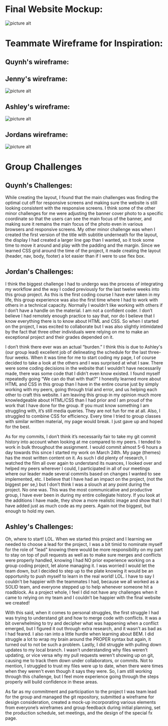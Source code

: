 # Final Website Mockup:

![picture alt](./image/Mock-Up.jpg "Mock Up for Webpage")

# Teammate Wireframe for Inspiration:

## Quynh's wireframe:

## Jenny's wireframe:
![picture alt](./image/Jenny%20Mockup.jpg "Jenny's wireframe")

## Ashley's wireframe:
![picture alt](./image/Ashley%20Wireframe.jpg "Ashley.s Wireframe")

## Jordans wireframe:
![picture alt](./image/Jordan%20Wireframe.jpg "Jordan's Wireframe")

# Group Challenges 

## Quynh's Challenges:

While creating the layout, I found that the main challenges was finding the optimal cut off for responsive screens and making sure the website is still looking consistent with the responsive screens. I think some of the other minor challenges for me were adjusting the banner cover photo to a specific coordinate so that the users can see the main focus of the banner, and making sure it remains the main focus of the photo even in various browsers and responsive screens. My other minor challenge was when I created the first version of the title with subtitle underneath for the layout, the display I had created a larger line gap than I wanted, so it took some time to move it around and play with the padding and the margin. Since we learned CSS grid around the time of the project, it made creating the layout (header, nav, body, footer) a lot easier than if I were to use flex box. 


## Jordan's Challenges:

I think the biggest challenge I had to undergo was the process of integrating my workflow and the way I coded previously for the last twelve weeks into this group project. As this is the first coding course I have ever taken in my life, this group experience was also the first time where I had to work with others in a technical capacity. Normally I wouldn’t like working with others if I don’t have a handle on the material. I am not a confident coder. I don’t believe I had remotely enough practice to say that, nor do I believe that I know everything there is to know about HTML and CSS. So when I started on the project, I was excited to collaborate but I was also slightly intimidated by the fact that three other individuals were relying on me to make an exceptional project and their grades depended on it. 

I don’t think there ever was an actual “burden.” I think this is due to Ashley's (our group lead) excellent job of delineating the schedule for the last three-four weeks. When it was time for me to start coding my page, I of course decided to take a look at the others and I was surprised at what I saw. There were some coding decisions in the website that I wouldn’t have necessarily made, there was some code that I didn’t even know existed. I found myself repeatedly going “We can do that with that?” I honestly learned more about HTML and CSS in this group than I have in the entire course just by simply working with my peers, going through trial and error, and us helping each other to craft this website. I am leaving this group in my opinion much more knowledgeable about HTML/CSS than I had prior and I am proud of the work that I have done for the group. If you must know something I am struggling with, it’s still media queries. They are not fun for me at all. Also, I struggled to combine CSS for efficiency. Every time I tried to group classes with similar written material, my page would break. I just gave up and hoped for the best. 

As for my commits, I don’t think it’s necessarily fair to take my git commit history into account when looking at me compared to my peers. I tended to work in bulk throughout the assignment. I would commit almost 5-6 hours a day towards this since I started my work on March 24th. My page (themes) has the most written content on it. As such I did plenty of research, I watched the film all over again to understand its nuances, I looked over and helped my peers wherever I could, I participated in all of our meetings where our leader made several commits based on changes I wanted to see implemented, etc. I believe that I have had an impact on the project, (not the biggest per se,) but I don’t think I was a slouch at any point during the project. No one was. This was the most communicative and productive group, I have ever been in during my entire collegiate history. If you look at the additions I have made, they show a more realistic image and show that I have added just as much code as my peers. Again not the biggest, but enough to hold my own.


## Ashley's Challenges:

Oh, where to start! LOL. When we started this project and I learning we needed to choose a lead for the project, I was a bit timid to nominate myself for the role of "lead" knowing there would be more responsibility on my part to stay on top of pull requests as well as to make sure merges and conflicts were properly handled, knowing I had NO prior experience working on a group coding project, let alone managing it. I was worried I would let the team down, but I decided to step up to the plate knowing it would be an opportunity to push myself to learn in the real world! LOL. I have to say I couldn't be happier with the teammates I had, because we all worked as a SOLID team, and everyone stepped up to help whenever someone hit a roadblock. As a project whole, I feel I did not have any challenges when it came to relying on my team and I couldn’t be happier with the final website we created! 

With this said, when it comes to personal struggles, the first struggle I had was trying to understand git and how to merge code with conflicts. It was a bit overwhelming to try and decipher what was happening when a conflict emerged, but I figured it out through extra research, and it wasn't as bad as I had feared. I also ran into a little hurdle when learning about BEM. I did struggle a lot to wrap my brain around the PROPER syntax but again, it turned out to not be such a problem. Lastly, I did struggle with pulling down updates to my local branch. I wasn't understanding why files weren’t updating, or vice versa why my pull requests weren't showing up on git, causing me to track them down under collaborators, or commits. Not to mention, I struggled to trust my files were up to date, when there were times when they weren't even though it says they were. So, I am still working through this challenge, but I feel more experience going through the steps properly will build confidence in these areas. 

As far as my commitment and participation to the project I was team lead for the group and managed the git repository, submitted a wireframe for design consideration, created a mock-up incorporating various elements from everyone’s wireframes and group feedback during initial planning, set the production schedule, set meetings, and the design of the special fx page. 
